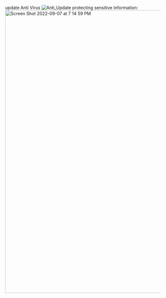 update Anti Virus 
![Anti_Update](https://user-images.githubusercontent.com/112908219/189004361-f3ba75f9-14aa-4766-9b8a-30800185a7bc.jpeg)
protecting sensitive information:
<img width="914" alt="Screen Shot 2022-09-07 at 7 14 59 PM" src="https://user-images.githubusercontent.com/112908219/189006610-6244e5c6-bd11-4e2e-a664-6b20773843cc.png">

